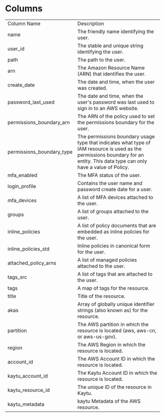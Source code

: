 # Columns  

<table>
	<tr><td>Column Name</td><td>Description</td></tr>
	<tr><td>name</td><td>The friendly name identifying the user.</td></tr>
	<tr><td>user_id</td><td>The stable and unique string identifying the user.</td></tr>
	<tr><td>path</td><td>The path to the user.</td></tr>
	<tr><td>arn</td><td>The Amazon Resource Name (ARN) that identifies the user.</td></tr>
	<tr><td>create_date</td><td>The date and time, when the user was created.</td></tr>
	<tr><td>password_last_used</td><td>The date and time, when the user&#39;s password was last used to sign in to an AWS website.</td></tr>
	<tr><td>permissions_boundary_arn</td><td>The ARN of the policy used to set the permissions boundary for the user.</td></tr>
	<tr><td>permissions_boundary_type</td><td>The permissions boundary usage type that indicates what type of IAM resource is used as the permissions boundary for an entity. This data type can only have a value of Policy.</td></tr>
	<tr><td>mfa_enabled</td><td>The MFA status of the user.</td></tr>
	<tr><td>login_profile</td><td>Contains the user name and password create date for a user.</td></tr>
	<tr><td>mfa_devices</td><td>A list of MFA devices attached to the user.</td></tr>
	<tr><td>groups</td><td>A list of groups attached to the user.</td></tr>
	<tr><td>inline_policies</td><td>A list of policy documents that are embedded as inline policies for the user.</td></tr>
	<tr><td>inline_policies_std</td><td>Inline policies in canonical form for the user.</td></tr>
	<tr><td>attached_policy_arns</td><td>A list of managed policies attached to the user.</td></tr>
	<tr><td>tags_src</td><td>A list of tags that are attached to the user.</td></tr>
	<tr><td>tags</td><td>A map of tags for the resource.</td></tr>
	<tr><td>title</td><td>Title of the resource.</td></tr>
	<tr><td>akas</td><td>Array of globally unique identifier strings (also known as) for the resource.</td></tr>
	<tr><td>partition</td><td>The AWS partition in which the resource is located (aws, aws-cn, or aws-us-gov).</td></tr>
	<tr><td>region</td><td>The AWS Region in which the resource is located.</td></tr>
	<tr><td>account_id</td><td>The AWS Account ID in which the resource is located.</td></tr>
	<tr><td>kaytu_account_id</td><td>The Kaytu Account ID in which the resource is located.</td></tr>
	<tr><td>kaytu_resource_id</td><td>The unique ID of the resource in Kaytu.</td></tr>
	<tr><td>kaytu_metadata</td><td>kaytu Metadata of the AWS resource.</td></tr>
</table>